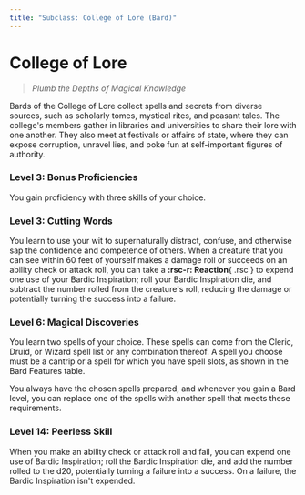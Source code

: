 ```yaml
---
title: "Subclass: College of Lore (Bard)"
---
```


<p style="display:none">
Plumb the Depths of Magical Knowledge
</p>

# College of Lore

> *Plumb the Depths of Magical Knowledge*

Bards of the College of Lore collect spells and secrets from diverse sources, such as scholarly tomes, mystical rites, and peasant tales. The college's members gather in libraries and universities to share their lore with one another. They also meet at festivals or affairs of state, where they can expose corruption, unravel lies, and poke fun at self-important figures of authority.

### Level 3: Bonus Proficiencies

You gain proficiency with three skills of your choice.

### Level 3: Cutting Words

You learn to use your wit to supernaturally distract, confuse, and otherwise sap the confidence and competence of others. When a creature that you can see within 60 feet of yourself makes a damage roll or succeeds on an ability check or attack roll, you can take a **:rsc-r: Reaction**{ .rsc } to expend one use of your Bardic Inspiration; roll your Bardic Inspiration die, and subtract the number rolled from the creature's roll, reducing the damage or potentially turning the success into a failure.

### Level 6: Magical Discoveries

You learn two spells of your choice. These spells can come from the Cleric, Druid, or Wizard spell list or any combination thereof. A spell you choose must be a cantrip or a spell for which you have spell slots, as shown in the Bard Features table.

You always have the chosen spells prepared, and whenever you gain a Bard level, you can replace one of the spells with another spell that meets these requirements.

### Level 14: Peerless Skill

When you make an ability check or attack roll and fail, you can expend one use of Bardic Inspiration; roll the Bardic Inspiration die, and add the number rolled to the d20, potentially turning a failure into a success. On a failure, the Bardic Inspiration isn't expended.
